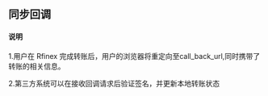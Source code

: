## 同步回调
#### 说明
1.用户在 Rfinex 完成转账后，用户的浏览器将重定向至call_back_url,同时携带了转账的相关信息。

2.第三方系统可以在接收回调请求后验证签名，并更新本地转账状态

